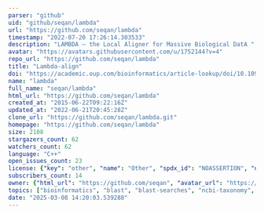 ```yaml
---
parser: "github"
uid: "github/seqan/lambda"
url: "https://github.com/seqan/lambda"
timestamp: "2022-07-20 17:26:14.303533"
description: "LAMBDA – the Local Aligner for Massive Biological DatA "
avatar: "https://avatars.githubusercontent.com/u/1752144?v=4"
repo_url: "https://github.com/seqan/lambda"
title: "Lambda-align"
doi: "https://academic.oup.com/bioinformatics/article-lookup/doi/10.1093/bioinformatics/btu439"
name: "lambda"
full_name: "seqan/lambda"
html_url: "https://github.com/seqan/lambda"
created_at: "2015-06-22T09:22:16Z"
updated_at: "2022-06-21T20:45:28Z"
clone_url: "https://github.com/seqan/lambda.git"
homepage: "https://github.com/seqan/lambda"
size: 2108
stargazers_count: 62
watchers_count: 62
language: "C++"
open_issues_count: 23
license: {"key": "other", "name": "Other", "spdx_id": "NOASSERTION", "url": null, "node_id": "MDc6TGljZW5zZTA="}
subscribers_count: 14
owner: {"html_url": "https://github.com/seqan", "avatar_url": "https://avatars.githubusercontent.com/u/1752144?v=4", "login": "seqan", "type": "Organization"}
topics: ["bioinformatics", "blast", "blast-searches", "ncbi-taxonomy", "alignment", "metagenomics", "protein-sequences", "high-performance", "cpp14", "seqan"]
date: "2025-03-08 14:20:03.539288"
---
```

